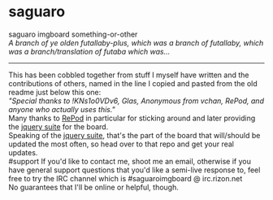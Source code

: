 # saguaro
saguaro imgboard something-or-other  
<i>A branch of ye olden futallaby-plus, which was a branch of futallaby, which was a branch/translation of futaba which was...</i><hr>	

This has been cobbled together from stuff I myself have written and the contributions of others, named in the line I copied and pasted from the old readme just below this one:		
<i>"Special thanks to !KNs1o0VDv6, Glas, Anonymous from vchan, RePod, and anyone who actually uses this."</i>		
Many thanks to <a href="https://github.com/repod">RePod</a> in particular for sticking around and later providing the <a href="https://github.com/RePod/saguaro-jquery">jquery suite</a> for the board.		
Speaking of the <a href="https://github.com/RePod/saguaro-jquery">jquery suite</a>, that's the part of the board that will/should be updated the most often, so head over to that repo and get your real updates.		
#support
If you'd like to contact me, shoot me an email, otherwise if you have general support questions that you'd like a semi-live response to, feel free to try the IRC channel which is #saguaroimgboard @ irc.rizon.net		
No guarantees that I'll be online or helpful, though.
